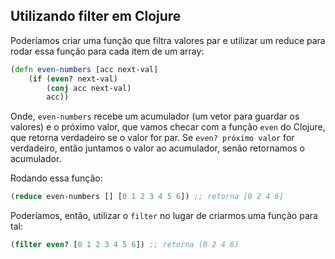 ## Utilizando filter em Clojure

Poderíamos criar uma função que filtra valores par e utilizar um reduce para rodar essa função para cada item de um array:

```clojure
(defn even-numbers [acc next-val]
    (if (even? next-val)
        (conj acc next-val)
        acc))
```

Onde, `even-numbers` recebe um acumulador (um vetor para guardar os valores) e o próximo valor, que vamos checar com a função `even` do Clojure, que retorna verdadeiro se o valor for par. Se `even? próximo valor` for verdadeiro, então juntamos o valor ao acumulador, senão retornamos o acumulador.

Rodando essa função:

```clojure
(reduce even-numbers [] [0 1 2 3 4 5 6]) ;; retorna [0 2 4 6]
```

Poderíamos, então, utilizar o `filter` no lugar de criarmos uma função para tal:

```clojure
(filter even? [0 1 2 3 4 5 6]) ;; retorna (0 2 4 6)
```
